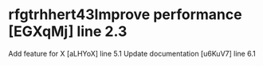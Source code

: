 # rfgtrhhert43Improve performance [EGXqMj] line 2.3
Add feature for X [aLHYoX] line 5.1
Update documentation [u6KuV7] line 6.1
